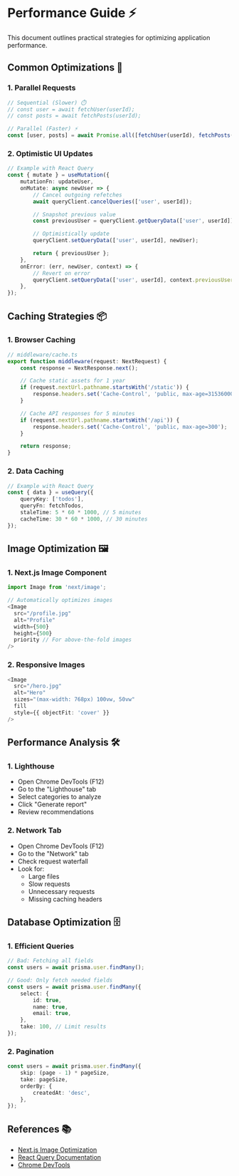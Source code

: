 # Performance Guide ⚡

This document outlines practical strategies for optimizing application performance.

## Common Optimizations 🚀

### 1. Parallel Requests

```typescript
// Sequential (Slower) ⏱️
// const user = await fetchUser(userId);
// const posts = await fetchPosts(userId);

// Parallel (Faster) ⚡
const [user, posts] = await Promise.all([fetchUser(userId), fetchPosts(userId)]);
```

### 2. Optimistic UI Updates

```typescript
// Example with React Query
const { mutate } = useMutation({
    mutationFn: updateUser,
    onMutate: async newUser => {
        // Cancel outgoing refetches
        await queryClient.cancelQueries(['user', userId]);

        // Snapshot previous value
        const previousUser = queryClient.getQueryData(['user', userId]);

        // Optimistically update
        queryClient.setQueryData(['user', userId], newUser);

        return { previousUser };
    },
    onError: (err, newUser, context) => {
        // Revert on error
        queryClient.setQueryData(['user', userId], context.previousUser);
    },
});
```

## Caching Strategies 📦

### 1. Browser Caching

```typescript
// middleware/cache.ts
export function middleware(request: NextRequest) {
    const response = NextResponse.next();

    // Cache static assets for 1 year
    if (request.nextUrl.pathname.startsWith('/static')) {
        response.headers.set('Cache-Control', 'public, max-age=31536000');
    }

    // Cache API responses for 5 minutes
    if (request.nextUrl.pathname.startsWith('/api')) {
        response.headers.set('Cache-Control', 'public, max-age=300');
    }

    return response;
}
```

### 2. Data Caching

```typescript
// Example with React Query
const { data } = useQuery({
    queryKey: ['todos'],
    queryFn: fetchTodos,
    staleTime: 5 * 60 * 1000, // 5 minutes
    cacheTime: 30 * 60 * 1000, // 30 minutes
});
```

## Image Optimization 🖼️

### 1. Next.js Image Component

```typescript
import Image from 'next/image';

// Automatically optimizes images
<Image
  src="/profile.jpg"
  alt="Profile"
  width={500}
  height={500}
  priority // For above-the-fold images
/>
```

### 2. Responsive Images

```typescript
<Image
  src="/hero.jpg"
  alt="Hero"
  sizes="(max-width: 768px) 100vw, 50vw"
  fill
  style={{ objectFit: 'cover' }}
/>
```

## Performance Analysis 🛠️

### 1. Lighthouse

- Open Chrome DevTools (F12)
- Go to the "Lighthouse" tab
- Select categories to analyze
- Click "Generate report"
- Review recommendations

### 2. Network Tab

- Open Chrome DevTools (F12)
- Go to the "Network" tab
- Check request waterfall
- Look for:
    - Large files
    - Slow requests
    - Unnecessary requests
    - Missing caching headers

## Database Optimization 🗄️

### 1. Efficient Queries

```typescript
// Bad: Fetching all fields
const users = await prisma.user.findMany();

// Good: Only fetch needed fields
const users = await prisma.user.findMany({
    select: {
        id: true,
        name: true,
        email: true,
    },
    take: 100, // Limit results
});
```

### 2. Pagination

```typescript
const users = await prisma.user.findMany({
    skip: (page - 1) * pageSize,
    take: pageSize,
    orderBy: {
        createdAt: 'desc',
    },
});
```

## References 📚

- [Next.js Image Optimization](https://nextjs.org/docs/basic-features/image-optimization)
- [React Query Documentation](https://tanstack.com/query/latest)
- [Chrome DevTools](https://developer.chrome.com/docs/devtools/)
